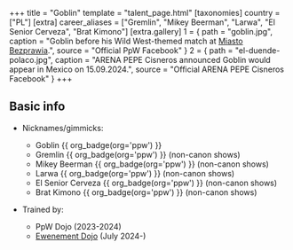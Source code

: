+++
title = "Goblin"
template = "talent_page.html"
[taxonomies]
country = ["PL"]
[extra]
career_aliases = ["Gremlin", "Mikey Beerman", "Larwa", "El Senior Cerveza", "Brat Kimono"] 
[extra.gallery]
1 = { path = "goblin.jpg", caption = "Goblin before his Wild West-themed match at [Miasto Bezprawia](@/e/ppw/2024-02-10-ppw-miasto-bezprawia.md).", source = "Official PpW Facebook" }
2 = { path = "el-duende-polaco.jpg", caption = "ARENA PEPE Cisneros announced Goblin would appear in Mexico on 15.09.2024.", source = "Official ARENA PEPE Cisneros Facebook" }
+++

## Basic info

* Nicknames/gimmicks:
  - Goblin {{ org_badge(org='ppw') }}
  - Gremlin {{ org_badge(org='ppw') }} (non-canon shows)
  - Mikey Beerman {{ org_badge(org='ppw') }} (non-canon shows)
  - Larwa {{ org_badge(org='ppw') }} (non-canon shows)
  - El Senior Cerveza {{ org_badge(org='ppw') }} (non-canon shows)
  - Brat Kimono {{ org_badge(org='ppw') }} (non-canon shows)
 
* Trained by:
  - PpW Dojo (2023-2024)
  - [Ewenement Dojo](@/o/ewenement-dojo.md) (July 2024-)
